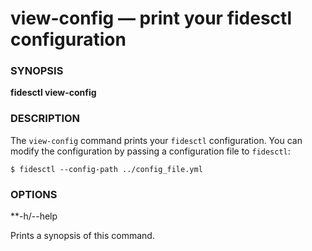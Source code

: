 # view-config &mdash; print your fidesctl configuration 

### SYNOPSIS

**fidesctl view-config**


### DESCRIPTION

The `view-config` command prints your `fidesctl` configuration. You can modify the configuration by passing a configuration file to `fidesctl`:

```
$ fidesctl --config-path ../config_file.yml
```

### OPTIONS


**-h/--help


Prints a synopsis of this command.



